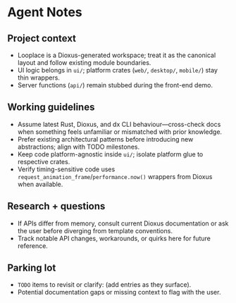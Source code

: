 # Agent Notes

## Project context
- Looplace is a Dioxus-generated workspace; treat it as the canonical layout and follow existing module boundaries.
- UI logic belongs in `ui/`; platform crates (`web/`, `desktop/`, `mobile/`) stay thin wrappers.
- Server functions (`api/`) remain stubbed during the front-end demo.

## Working guidelines
- Assume latest Rust, Dioxus, and dx CLI behaviour—cross-check docs when something feels unfamiliar or mismatched with prior knowledge.
- Prefer existing architectural patterns before introducing new abstractions; align with TODO milestones.
- Keep code platform-agnostic inside `ui/`; isolate platform glue to respective crates.
- Verify timing-sensitive code uses `request_animation_frame`/`performance.now()` wrappers from Dioxus when available.

## Research + questions
- If APIs differ from memory, consult current Dioxus documentation or ask the user before diverging from template conventions.
- Track notable API changes, workarounds, or quirks here for future reference.

## Parking lot
- `TODO` items to revisit or clarify: (add entries as they surface).
- Potential documentation gaps or missing context to flag with the user.

